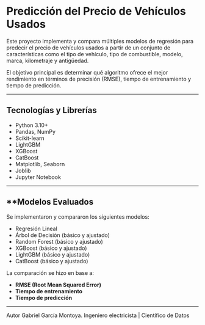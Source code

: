 # **Predicción del Precio de Vehículos Usados**

Este proyecto implementa y compara múltiples modelos de regresión para predecir el precio de vehículos usados a partir de un conjunto de características como el tipo de vehículo, tipo de combustible, modelo, marca, kilometraje y antigüedad.

El objetivo principal es determinar qué algoritmo ofrece el mejor rendimiento en términos de precisión (RMSE), tiempo de entrenamiento y tiempo de predicción.

---

## **Tecnologías y Librerías**

- Python 3.10+
- Pandas, NumPy
- Scikit-learn
- LightGBM
- XGBoost
- CatBoost
- Matplotlib, Seaborn
- Joblib
- Jupyter Notebook

---

## **Modelos Evaluados

Se implementaron y compararon los siguientes modelos:

- Regresión Lineal
- Árbol de Decisión (básico y ajustado)
- Random Forest (básico y ajustado)
- XGBoost (básico y ajustado)
- LightGBM (básico y ajustado)
- CatBoost (básico y ajustado)

La comparación se hizo en base a:

- **RMSE (Root Mean Squared Error)**
- **Tiempo de entrenamiento**
- **Tiempo de predicción**

---


Autor
Gabriel García Montoya.
Ingeniero electricista | Científico de Datos


